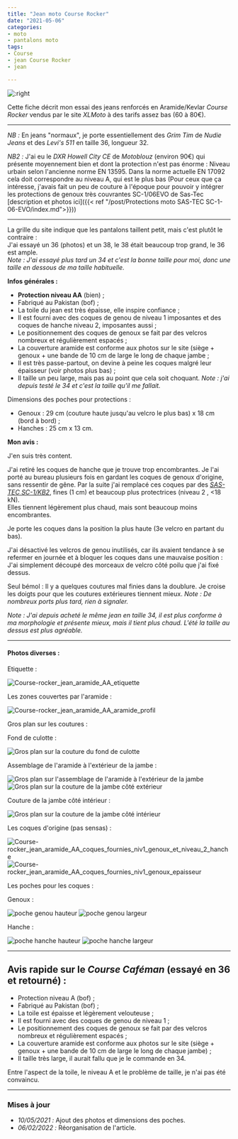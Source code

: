 ```yaml
---
title: "Jean moto Course Rocker"
date: "2021-05-06"
categories:
- moto
- pantalons moto
tags: 
- Course
- jean Course Rocker
- jean

---
```


![:right](Course-rocker_jean_aramide_AA.jpg)

Cette fiche décrit mon essai des jeans renforcés en Aramide/Kevlar _Course Rocker_ vendus par le site _XLMoto_ à des tarifs assez bas (60 à 80€).

--- 

_NB :_ En jeans "normaux", je porte essentiellement des _Grim Tim_ de _Nudie Jeans_ et des _Levi's 511_ en taille 36, longueur 32.

_NB2 :_ J'ai eu le _DXR Howell City CE_ de _Motoblouz_ (environ 90€) qui présente moyennement bien et dont la protection n'est pas énorme : Niveau urbain selon l'ancienne norme EN 13595. Dans la norme actuelle EN 17092 cela doit correspondre au niveau A, qui est le plus bas (Pour ceux que ça intéresse, j'avais fait un peu de couture à l'époque pour pouvoir y intégrer les protections de genoux très couvrantes SC-1/06EVO de Sas-Tec [description et photos ici]({{< ref "/post/Protections moto SAS-TEC SC-1-06-EVO/index.md">}}))

---

La grille du site indique que les pantalons taillent petit, mais c'est plutôt le contraire :  
J'ai essayé un 36 (photos) et un 38, le 38 était beaucoup trop grand, le 36 est ample.  
_Note : J'ai essayé plus tard un 34 et c'est la bonne taille pour moi, donc une taille en dessous de ma taille habituelle._

**Infos générales :**

- **Protection niveau AA** (bien) ;
- Fabriqué au Pakistan (bof) ;
- La toile du jean est très épaisse, elle inspire confiance ;
- Il est fourni avec des coques de genou de niveau 1 imposantes et des coques de hanche niveau 2, imposantes aussi ;
- Le positionnement des coques de genoux se fait par des velcros nombreux et régulièrement espacés ;
- La couverture aramide est conforme aux photos sur le site (siège + genoux + une bande de 10 cm de large le long de chaque jambe ;
- Il est très passe-partout, on devine à peine les coques malgré leur épaisseur  (voir photos plus bas) ;
- Il taille un peu large, mais pas au point que cela soit choquant. _Note : j'ai depuis testé le 34 et c'est la taille qu'il me fallait._

Dimensions des poches pour protections :

- Genoux : 29 cm (couture haute jusqu'au velcro le plus bas) x 18 cm (bord à bord) ;
- Hanches : 25 cm x 13 cm.


**Mon avis :**

J'en suis très content.

J'ai retiré les coques de hanche que je trouve trop encombrantes.
Je l'ai porté au bureau plusieurs fois en gardant les coques de genoux d'origine, sans ressentir de gêne. 
Par la suite j'ai remplacé ces coques par des [_SAS-TEC SC-1/KB2_](https://www.sas-tec.de/en/products/sc-1-kb2-new/), fines (1 cm) et beaucoup plus protectrices (niveau 2 , <18 kN).  
Elles tiennent légèrement plus chaud, mais sont beaucoup moins encombrantes.

Je porte les coques dans la position la plus haute (3e velcro en partant du bas).

J'ai désactivé les velcros de genou inutilisés, car ils avaient tendance à se refermer en journée et à bloquer les coques dans une mauvaise position : J'ai simplement découpé des morceaux de velcro côté poilu que j'ai fixé dessus.

Seul bémol : Il y a quelques coutures mal finies dans la doublure. Je croise les doigts pour que les coutures extérieures tiennent mieux. _Note : De nombreux ports plus tard, rien à signaler._

_Note : J'ai depuis acheté le même jean en taille 34, il est plus conforme à ma morphologie et présente mieux, mais il tient plus chaud. L'été la taille au dessus est plus agréable._

---
#### Photos diverses :

Etiquette :

![Course-rocker_jean_aramide_AA_etiquette](Course-rocker_jean_aramide_AA_etiquette.jpg)

Les zones couvertes par l'aramide :

![Course-rocker_jean_aramide_AA_aramide_profil](Course-rocker_jean_aramide_AA_aramide_profil.jpg)


Gros plan sur les coutures :

Fond de culotte :

![Gros plan sur la couture du fond de culotte](Course-rocker_jean_aramide_AA_aramide_fond_de_culotte.jpg)

Assemblage de l'aramide à l'extérieur de la jambe :

![Gros plan sur l'assemblage de l'aramide à l'extérieur de la jambe](Course-rocker_jean_aramide_AA_aramide_jambe_assemblage_aramide.jpg)
![Gros plan sur la couture de la jambe côté extérieur](Course-rocker_jean_aramide_AA_aramide_jambe_cote_exterieur.jpg)

Couture de la jambe côté intérieur :

![Gros plan sur la couture de la jambe côté intérieur](Course-rocker_jean_aramide_AA_aramide_jambe_cote_interieur.jpg)

Les coques d'origine (pas sensas) :

![Course-rocker_jean_aramide_AA_coques_fournies_niv1_genoux_et_niveau_2_hanche](Course-rocker_jean_aramide_AA_coques_fournies_niv1_genoux_et_niveau_2_hanche.jpg)
![Course-rocker_jean_aramide_AA_coques_fournies_niv1_genoux_epaisseur](Course-rocker_jean_aramide_AA_coques_fournies_niv1_genoux_epaisseur.jpg)


Les poches pour les coques :

Genoux :

![poche genou hauteur](Course-rocker_jean_aramide_AA_aramide_poche_genou_dimensions_hauteur.jpg)
![poche genou largeur](Course-rocker_jean_aramide_AA_aramide_poche_genou_dimensions_largeur.jpg)

Hanche :

![poche hanche hauteur](Course-rocker_jean_aramide_AA_aramide_poche_hanche_dimensions_hauteur.jpg)
![poche hanche largeur](Course-rocker_jean_aramide_AA_aramide_poche_hanche_dimensions_largeur.jpg)


---

Avis rapide sur le _Course Caféman_ (essayé en 36 et retourné) :
------------------------------------------------

- Protection niveau A (bof) ;
- Fabriqué au Pakistan (bof) ;
- La toile est épaisse et légèrement velouteuse ;
- Il est fourni avec des coques de genou de niveau 1 ;
- Le positionnement des coques de genoux se fait par des velcros nombreux et régulièrement espacés ;
- La couverture aramide est conforme aux photos sur le site (siège + genoux + une bande de 10 cm de large le long de chaque jambe) ;
- Il taille très large, il aurait fallu que je le commande en 34.

Entre l'aspect de la toile, le niveau A et le problème de taille, je n'ai pas été convaincu.


---

### Mises à jour

- *10/05/2021 :* Ajout des photos et dimensions des poches.
- *06/02/2022 :* Réorganisation de l'article.